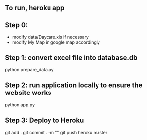 ## To run, heroku app

## Step 0:
 - modify data/Daycare.xls if necessary
 - modify My Map in google map accordingly

## Step 1: convert excel file into database.db
python prepare_data.py

## Step 2: run application locally to ensure the website works
python app.py

## Step 3: Deploy to Heroku
git add .
git commit . -m ""
git push heroku master
